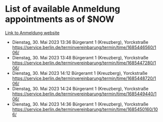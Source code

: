 # List of available Anmeldung appointments as of $NOW
[Link to Anmeldung website](https://service.berlin.de/terminvereinbarung/termin/tag.php?termin=1&anliegen[]=120686&dienstleisterlist=122210,122217,327316,122219,327312,122227,327314,122231,327346,122243,327348,122254,122252,329742,122260,329745,122262,329748,122271,327278,122273,327274,122277,327276,330436,122280,327294,122282,327290,122284,327292,122291,327270,122285,327266,122286,327264,122296,327268,150230,329760,122297,327286,122294,327284,122312,329763,122314,329775,122304,327330,122311,327334,122309,327332,317869,122281,327352,122279,329772,122283,122276,327324,122274,327326,122267,329766,122246,327318,122251,327320,122257,327322,122208,327298,122226,327300&herkunft=http%3A%2F%2Fservice.berlin.de%2Fdienstleistung%2F120686%2F)
- Dienstag, 30. Mai 2023 13:36 Bürgeramt 1 (Kreuzberg), Yorckstraße https://service.berlin.de/terminvereinbarung/termin/time/1685446560/106/
- Dienstag, 30. Mai 2023 13:48 Bürgeramt 1 (Kreuzberg), Yorckstraße https://service.berlin.de/terminvereinbarung/termin/time/1685447280/106/
- Dienstag, 30. Mai 2023 14:12 Bürgeramt 1 (Kreuzberg), Yorckstraße https://service.berlin.de/terminvereinbarung/termin/time/1685448720/106/
- Dienstag, 30. Mai 2023 14:24 Bürgeramt 1 (Kreuzberg), Yorckstraße https://service.berlin.de/terminvereinbarung/termin/time/1685449440/106/
- Dienstag, 30. Mai 2023 14:36 Bürgeramt 1 (Kreuzberg), Yorckstraße https://service.berlin.de/terminvereinbarung/termin/time/1685450160/106/
